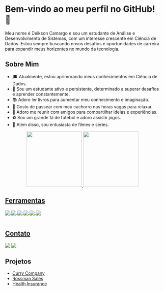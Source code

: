 # Bem-vindo ao meu perfil no GitHub! 👋

Meu nome é Deikson Camargo e sou um estudante de Análise e Desenvolvimento de Sistemas, com um interesse crescente em Ciência de Dados. Estou sempre buscando novos desafios e oportunidades de carreira para expandir meus horizontes no mundo da tecnologia.

## Sobre Mim
- 🎓 Atualmente, estou aprimorando meus conhecimentos em Ciência de Dados.
- 🚀 Sou um estudante ativo e persistente, determinado a superar desafios e aprender constantemente.
- 📚 Adoro ler livros para aumentar meu conhecimento e imaginação.
- 🐶 Gosto de passear com meu cachorro nas horas vagas para relaxar.
- 👫 Adoro me reunir com amigos para compartilhar ideias e experiências.
- ⚽ Sou um grande fã de futebol e adoro assistir jogos.
- 🎥 Além disso, sou entusiasta de filmes e séries.

<div align="center">
  <a href="https://github.com/DeiksonCamargo">
  <img height="180em" src="https://github-readme-stats.vercel.app/api?username=DeiksonCamargo&show_icons=true&theme=dark&include_all_commits=true&count_private=true"/>
  <img height="180em" src="https://github-readme-stats.vercel.app/api/top-langs/?username=DeiksonCamargo&layout=compact&langs_count=7&theme=dark"/>
</div>

  ## Ferramentas
  <!-- Tools  -->
  <div style="display: inline_block">
    <img align="center" src="https://img.shields.io/badge/Python-14354C?style=for-the-badge&logo=python&logoColor=white" />
    <img align="center" src="https://img.shields.io/badge/Jupyter-F37626.svg?&style=for-the-badge&logo=Jupyter&logoColor=white" />
    <img align="center" src="https://img.shields.io/badge/Pandas-2C2D72?style=for-the-badge&logo=pandas&logoColor=white" />
    <img align="center" src="https://img.shields.io/badge/scikit_learn-F7931E?style=for-the-badge&logo=scikit-learn&logoColor=white" />
    <img align="center" src="https://img.shields.io/badge/Streamlit-FF4B4B?style=for-the-badge&logo=Streamlit&logoColor=white" />
    <img align="center" src="https://img.shields.io/badge/SQLite-07405E?style=for-the-badge&logo=sqlite&logoColor=white" />
  </div>
  <br />

## Contato

<div> 
  <a href="https://www.linkedin.com/in/deikson-camargo/" target="_blank"><img src="https://img.shields.io/badge/-LinkedIn-%230077B5?style=for-the-badge&logo=linkedin&logoColor=white"></a>
  <a href = "mailto:deiksoncamargo@gmail.com"><img src="https://img.shields.io/badge/Gmail-D14836?style=for-the-badge&logo=gmail&logoColor=white"></a>
</div>


## Projetos
- [Curry Company](https://github.com/DeiksonCamargo/curry_company)
- [Rossman Sales](https://github.com/DeiksonCamargo/rossmann_sales)
- [Health Insurance](https://github.com/DeiksonCamargo/health_insurance)





